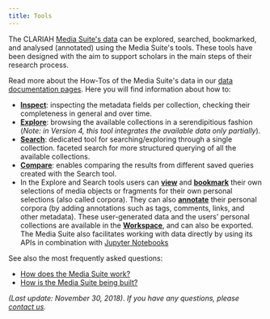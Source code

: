 ```yaml
---
title: Tools
---
```


The CLARIAH [Media Suite's data](/documentation/data) can be explored, searched, bookmarked, and analysed (annotated) using the Media Suite's tools. These tools have been designed with the aim to support scholars in the main steps of their research process. 

Read more about the How-Tos of the Media Suite's data in our [data documentation pages](</documentation/howtos/data>). Here you will find information about how to:

- **[Inspect](/documentation/howtos/inspect-collections)**: inspecting the metadata fields per collection, checking their completeness in general and over time.
- **[Explore](/documentation/howtos/explore)**: browsing the available collections in a serendipitious fashion (*Note: in Version 4, this tool integrates the available data only partially*).
- **[Search](/documentation/howtos/search)**: dedicated tool for searching/exploring through a single collection.  faceted search for more structured querying of all the available collections. 
- **[Compare](/documentation/howtos/compare-queries)**: enables comparing the results from different saved queries created with the Search tool.
- In the Explore and Search tools users can [**view**](/documentation/howtos/view-resources ) and **[bookmark](/documentation/howtos/bookmark)** their own selections of media objects or fragments for their own personal selections (also called corpora). They can also **[annotate](/documentation/howtos/annotate)** their personal corpora (by adding annotations such as tags, comments, links, and other metadata). These user-generated data and the users' personal collections are available in the **[Workspace](/documentation/howtos/work-in-a-workspace)**, and can also be exported. The Media Suite also facilitates working with data directly by using its APIs in combination with [Jupyter Notebooks](/documentation/howtos/jupyter-notebooks)

See also the most frequently asked questions:

- [How does the Media Suite work?](/documentation/faq/how-it-works) 
- [How is the Media Suite being built?](/documentation/faq/how-is-built)

*(Last update: November 30, 2018)*. *If you have any questions, please [contact us](/contact).*